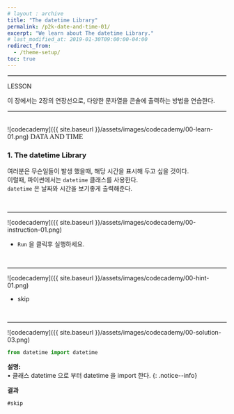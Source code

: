 ```yaml
---
# layout : archive
title: "The datetime Library"
permalink: /p2k-date-and-time-01/
excerpt: "We learn about The datetime Library."
# last_modified_at: 2019-01-30T09:00:00-04:00
redirect_from:
  - /theme-setup/
toc: true
---
```

    
    
<hr style="border: solid 1px #dddddd ;">    

LESSON    

이 장에서는 2장의 연장선으로, 다양한 문자열을 콘솔에 출력하는 방법을 연습한다.    

     
<hr style="border: solid 1px #dddddd ;">    
<br>
![codecademy]({{ site.baseurl }}/assets/images/codecademy/00-learn-01.png)    
<font size="3"  face="돋움">DATA AND TIME</font> 

### 1. The datetime Library    

<p>

여러분은 무슨일들이 발생 했을때, 해당 시간을 표시해 두고 싶을 것이다.     
이럴때, 파이썬에서는 `datetime` 클래스를 사용한다.     
`datetime` 은 날짜와 시간을 보기좋게 출력해준다.     


<p style="page-break-before: always;"></p>
<br>
<hr/>


![codecademy]({{ site.baseurl }}/assets/images/codecademy/00-instruction-01.png)   

* `Run` 을 클릭후 실행하세요.    


<br>
<hr/>


![codecademy]({{ site.baseurl }}/assets/images/codecademy/00-hint-01.png)    
* skip


<br>
<hr/>


![codecademy]({{ site.baseurl }}/assets/images/codecademy/00-solution-03.png)    


```python
from datetime import datetime
```

**설명:**     
• 클래스 datetime 으로 부터 datetime 을 import 한다.
{: .notice--info}    


**결과**  
```
#skip
```    